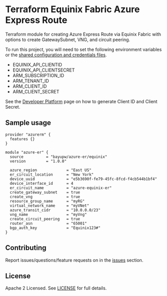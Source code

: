 # Terraform Equinix Fabric Azure Express Route

Terraform module for creating Azure Express Route via Equinix Fabric with options to create GatewaySubnet, VNG, and circuit peering.

To run this project, you will need to set the following environment variables or the [shared configuration and credentials files](https://docs.aws.amazon.com/cli/latest/userguide/cli-configure-files.html).
- EQUINIX_API_CLIENTID
- EQUINIX_API_CLIENTSECRET
- ARM_SUBSCRIPTION_ID  
- ARM_TENANT_ID
- ARM_CLIENT_ID
- ARM_CLIENT_SECRET

See the [Developer Platform](https://developer.equinix.com/docs?page=/dev-docs/fabric/overview) page on how to generate Client ID and Client Secret.

## Sample usage

```hcl
provider "azurerm" {
  features {}
}

module "azure-er" {
  source          = "bayupw/azure-er/equinix"
  version         = "1.0.0"

  azure_region             = "East US"
  er_circuit_location      = "New York"
  device_uuid              = "e5b3690f-fe79-45fc-8fcd-f4cb544b1bf4"
  device_interface_id      = 4
  er_circuit_name          = "azure-equinix-er"
  create_gateway_subnet    = true
  create_vng               = true
  resource_group_name      = "myRG"
  virtual_network_name     = "myVNet"
  azure_transit_cidr       = "10.0.0.0/23"
  vng_name                 = "myVng"
  create_circuit_peering   = true
  router_asn               = "65001"
  bgp_auth_key             = "Equinix123#"
}
```

## Contributing

Report issues/questions/feature requests on in the [issues](https://github.com/bayupw/terraform-equinix-azure-er/issues/new) section.

## License

Apache 2 Licensed. See [LICENSE](https://github.com/bayupw/terraform-equinix-azure-er/tree/master/LICENSE) for full details.
